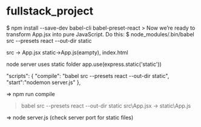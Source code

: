# fullstack_project

$ npm install --save-dev babel-cli babel-preset-react
    > Now we’re ready to transform App.jsx into pure JavaScript. Do this:
$ node_modules/.bin/babel src --presets react --out-dir static

src -> App.jsx    static->App.js(eampty), index.html

 node server uses static folder   app.use(express.static('static'))

 "scripts": {
    "compile": "babel src --presets react --out-dir static",
     "start":"nodemon server.js"
  },

=>  npm run compile   

> babel src --presets react --out-dir static
src\App.jsx -> static\App.js

=> node server.js  (check server port for static files)






